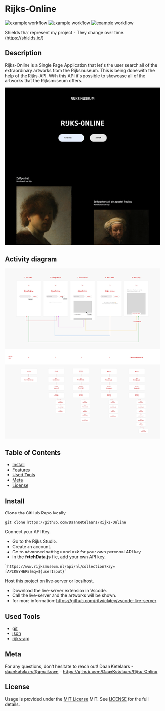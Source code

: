 
# Rijks-Online

![example workflow](https://img.shields.io/github/languages/count/DaanKetelaars/Rijks-Online?style=flat-square)
![example workflow](https://img.shields.io/github/last-commit/DaanKetelaars/Rijks-Online?style=flat-square)
![example workflow](https://img.shields.io/github/repo-size/DaanKetelaars/Rijks-Online?style=flat-square)

Shields that represent my project - They change over time. (https://shields.io/)

## Description
Rijks-Online is a Single Page Application that let's the user search all of the extraordinary artworks from the Rijksmuseum. This is being done with the help of the Rijks-API. With this API it's possible to showcase all of the artworks that the Rijksmuseum offers. 

<img src="screenshot.png" alt="example of the live application" />

## Activity diagram
<img src="activity-diagram-v2.0.jpg" alt="activity diagram" />

## Table of Contents

- [Install](#install)
- [Features](#features)
- [Used Tools](#used-tools)
- [Meta](#meta)
- [License](#license)

## Install

Clone the GitHub Repo locally

```
git clone https://github.com/DaanKetelaars/Rijks-Online
```

Connect your API Key.

- Go to the Rijks Studio.
- Create an account.
- Go to advanced settings and ask for your own personal API key.
- in the **fetchData.js** file, add your own API key. 
```
`https://www.rijksmuseum.nl/api/nl/collection?key=[APIKEYHERE]&q=${userInput}`
```

Host this project on live-server or localhost. 


- Download the live-server extension in Vscode.
- Call the live-server and the artworks will be shown.
- for more information: https://github.com/ritwickdey/vscode-live-server


## Used Tools

- [git](https://git-scm.com/)
- [json](https://www.json.org/json-en.html)
- [rijks-api](https://data.rijksmuseum.nl/object-metadata/api/)

## Meta
For any questions, don't hesitate to reach out!
Daan Ketelaars - daanketelaars@gmail.com - https://github.com/DaanKetelaars/Rijks-Online

## License

Usage is provided under the [MIT License](https://github.com/git/git-scm.com/blob/master/MIT-LICENSE.txt) MIT. See [LICENSE](https://github.com/DaanKetelaars/Rijks-Online/blob/master/LICENSE) for the full details.



